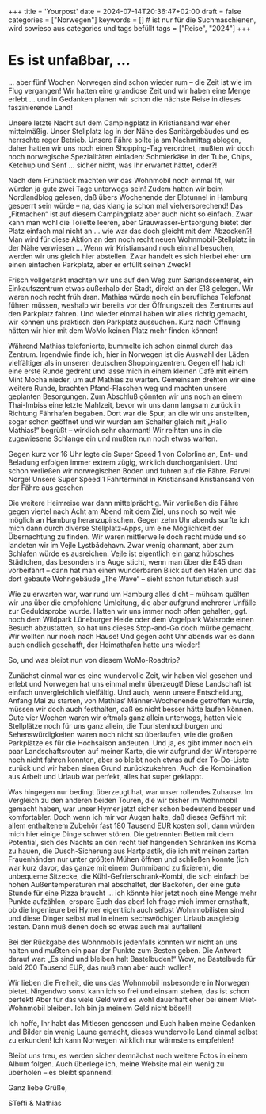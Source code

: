 +++
title = 'Yourpost'
date = 2024-07-14T20:36:47+02:00
draft = false
categories = ["Norwegen"]
keywords = [] # ist nur für die Suchmaschienen, wird sowieso aus categories und tags befüllt
tags = ["Reise", "2024"]
+++

# Es ist unfaßbar, …

… aber fünf Wochen Norwegen sind schon wieder rum – die Zeit ist wie im Flug vergangen! Wir hatten eine grandiose Zeit und wir haben eine Menge erlebt … und in Gedanken planen wir schon die nächste Reise in dieses faszinierende Land!

Unsere letzte Nacht auf dem Campingplatz in Kristiansand war eher mittelmäßig. Unser Stellplatz lag in der Nähe des Sanitärgebäudes und es herrschte reger Betrieb. Unsere Fähre sollte ja am Nachmittag ablegen, daher hatten wir uns noch einen Shopping-Tag verordnet, mußten wir doch noch norwegische Spezialitäten einladen: Schmierkäse in der Tube, Chips, Ketchup und Senf … sicher nicht, was Ihr erwartet hättet, oder?!

Nach dem Frühstück machten wir das Wohnmobil noch einmal fit, wir würden ja gute zwei Tage unterwegs sein! Zudem hatten wir beim Nordlandblog gelesen, daß übers Wochenende der Elbtunnel in Hamburg gesperrt sein würde – na, das klang ja schon mal vielversprechend! Das „Fitmachen“ ist auf diesem Campingplatz aber auch nicht so einfach. Zwar kann man wohl die Toilette leeren, aber Grauwasser-Entsorgung bietet der Platz einfach mal nicht an … wie war das doch gleicht mit dem Abzocken?! Man wird für diese Aktion an den noch recht neuen Wohnmobil-Stellplatz in der Nähe verwiesen … Wenn wir Kristiansand noch einmal besuchen, werden wir uns gleich hier abstellen. Zwar handelt es sich hierbei eher um einen einfachen Parkplatz, aber er erfüllt seinen Zweck!

Frisch vollgetankt machten wir uns auf den Weg zum Sørlandssenteret, ein Einkaufszentrum etwas außerhalb der Stadt, direkt an der E18 gelegen. Wir waren noch recht früh dran. Mathias würde noch ein berufliches Telefonat führen müssen, weshalb wir bereits vor der Öffnungszeit des Zentrums auf den Parkplatz fahren. Und wieder einmal haben wir alles richtig gemacht, wir können uns praktisch den Parkplatz aussuchen. Kurz nach Öffnung hätten wir hier mit dem WoMo keinen Platz mehr finden können!

Während Mathias telefonierte, bummelte ich schon einmal durch das Zentrum. Irgendwie finde ich, hier in Norwegen ist die Auswahl der Läden vielfältiger als in unseren deutschen Shoppingzentren. Gegen elf hab ich eine erste Runde gedreht und lasse mich in einem kleinen Café mit einem Mint Mocha nieder, um auf Mathias zu warten. Gemeinsam drehten wir eine weitere Runde, brachten Pfand-Flaschen weg und machten unsere geplanten Besorgungen. Zum Abschluß gönnten wir uns noch an einem Thai-Imbiss eine letzte Mahlzeit, bevor wir uns dann langsam zurück in Richtung Fährhafen begaben. Dort war die Spur, an die wir uns anstellten, sogar schon geöffnet und wir wurden am Schalter gleich mit „Hallo Mathias!“ begrüßt – wirklich sehr charmant! Wir reihten uns in die zugewiesene Schlange ein und mußten nun noch etwas warten.

Gegen kurz vor 16 Uhr legte die Super Speed 1 von Colorline an, Ent- und Beladung erfolgen immer extrem zügig, wirklich durchorganisiert. Und schon verließen wir norwegischen Boden und fuhren auf die Fähre. Farvel Norge!
Unsere Super Speed 1
Fährterminal in Kristiansand
Kristiansand von der Fähre aus gesehen

Die weitere Heimreise war dann mittelprächtig. Wir verließen die Fähre gegen viertel nach Acht am Abend mit dem Ziel, uns noch so weit wie möglich an Hamburg heranzupirschen. Gegen zehn Uhr abends surfte ich mich dann durch diverse Stellplatz-Apps, um eine Möglichkeit der Übernachtung zu finden. Wir waren mittlerweile doch recht müde und so landeten wir im Vejle Lystbådehavn. Zwar wenig charmant, aber zum Schlafen würde es ausreichen. Vejle ist eigentlich ein ganz hübsches Städtchen, das besonders ins Auge sticht, wenn man über die E45 dran vorbeifährt – dann hat man einen wunderbaren Blick auf den Hafen und das dort gebaute Wohngebäude „The Wave“ – sieht schon futuristisch aus!

Wie zu erwarten war, war rund um Hamburg alles dicht – mühsam quälten wir uns über die empfohlene Umleitung, die aber aufgrund mehrerer Unfälle zur Geduldsprobe wurde. Hatten wir uns immer noch offen gehalten, ggf. noch dem Wildpark Lüneburger Heide oder dem Vogelpark Walsrode einen Besuch abzustatten, so hat uns dieses Stop-and-Go doch mürbe gemacht. Wir wollten nur noch nach Hause! Und gegen acht Uhr abends war es dann auch endlich geschafft, der Heimathafen hatte uns wieder!

So, und was bleibt nun von diesem WoMo-Roadtrip?

Zunächst einmal war es eine wundervolle Zeit, wir haben viel gesehen und erlebt und Norwegen hat uns einmal mehr überzeugt! Diese Landschaft ist einfach unvergleichlich vielfältig. Und auch, wenn unsere Entscheidung, Anfang Mai zu starten, von Mathias‘ Männer-Wochenende getroffen wurde, müssen wir doch auch festhalten, daß es nicht besser hätte laufen können. Gute vier Wochen waren wir oftmals ganz allein unterwegs, hatten viele Stellplätze noch für uns ganz allein, die Touristenhochburgen und Sehenswürdigkeiten waren noch nicht so überlaufen, wie die großen Parkplätze es für die Hochsaison andeuten. Und ja, es gibt immer noch ein paar Landschaftsrouten auf meiner Karte, die wir aufgrund der Wintersperre noch nicht fahren konnten, aber so bleibt noch etwas auf der To-Do-Liste zurück und wir haben einen Grund zurückzukehren. Auch die Kombination aus Arbeit und Urlaub war perfekt, alles hat super geklappt.

Was hingegen nur bedingt überzeugt hat, war unser rollendes Zuhause. Im Vergleich zu den anderen beiden Touren, die wir bisher im Wohnmobil gemacht haben, war unser Hymer jetzt sicher schon bedeutend besser und komfortabler. Doch wenn ich mir vor Augen halte, daß dieses Gefährt mit allem enthaltenem Zubehör fast 180 Tausend EUR kosten soll, dann würden mich hier einige Dinge schwer stören. Die getrennten Betten mit dem Potential, sich des Nachts an den recht tief hängenden Schränken ins Koma zu hauen, die Dusch-Sicherung aus Hartplastik, die ich mit meinen zarten Frauenhänden nur unter größten Mühen öffnen und schließen konnte (ich war kurz davor, das ganze mit einem Gummiband zu fixieren), die unbequeme Sitzecke, die Kühl-Gefrierschrank-Kombi, die sich einfach bei hohen Außentemperaturen mal abschaltet, der Backofen, der eine gute Stunde für eine Pizza braucht … ich könnte hier jetzt noch eine Menge mehr Punkte aufzählen, erspare Euch das aber! Ich frage mich immer ernsthaft, ob die Ingenieure bei Hymer eigentlich auch selbst Wohnmobilisten sind und diese Dinger selbst mal in einem sechswöchigen Urlaub ausgiebig testen. Dann muß denen doch so etwas auch mal auffallen!

Bei der Rückgabe des Wohnmobils jedenfalls konnten wir nicht an uns halten und mußten ein paar der Punkte zum Besten geben. Die Antwort darauf war: „Es sind und bleiben halt Bastelbuden!“ Wow, ne Bastelbude für bald 200 Tausend EUR, das muß man aber auch wollen!

Wir lieben die Freiheit, die uns das Wohnmobil insbesondere in Norwegen bietet. Nirgendwo sonst kann ich so frei und einsam stehen, das ist schon perfekt! Aber für das viele Geld wird es wohl dauerhaft eher bei einem Miet-Wohnmobil bleiben. Ich bin ja meinem Geld nicht böse!!!

Ich hoffe, Ihr habt das Mitlesen genossen und Euch haben meine Gedanken und Bilder ein wenig Laune gemacht, dieses wundervolle Land einmal selbst zu erkunden! Ich kann Norwegen wirklich nur wärmstens empfehlen!

Bleibt uns treu, es werden sicher demnächst noch weitere Fotos in einem Album folgen. Auch überlege ich, meine Website mal ein wenig zu überholen – es bleibt spannend!

Ganz liebe Grüße,

STeffi & Mathias
